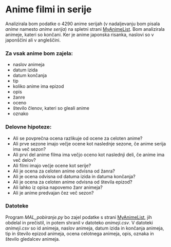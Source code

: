 # Anime filmi in serije

Analizirala bom podatke o 4290 anime serijah (v nadaljevanju bom pisala *anime* namesto *anime serija*) na spletni strani [MyAnimeList](https://myanimelist.net/). Bom analizirala animeje, kateri so končani. Ker je anime japonska risanka, naslovi so v japonščini ali v angleščini.


### Za vsak anime bom zajela:
- naslov animeja
- datum izida
- datum končanja 
- tip
- koliko anime ima epizod
- opis
- žanre
- oceno
- število členov, kateri so gleali anime
- oznako


### Delovne hipoteze:
- Ali se povprečna ocena razlikuje od ocene za celoten anime?
- Ali prve sezone imajo večje ocene kot naslednje sezone, če anime serija ima več sezon?
- Ali prvi del anime filma ima večjo oceno kot naslednji deli, če anime ima več delov?
- Ali filmi imajo većje ocene kot serije?
- Ali je ocena za celoten anime odvisna od žanra?
- Ali je ocena odvisna od datuma izida in datuma končanja?
- Ali je ocena za celoten anime odvisna od števila epizod?
- Ali lahko iz opisa napovemo žanr animeja?
- Ali je anime predvajan čez več sezon?


### Datoteke
Program *MAL_pobiranje.py* bo zajel podatke s strani [MyAnimeList](https://myanimelist.net/), jih obdelal in prečistil, in potem shranil v datoteko *animeji.csv*. V datoteki *animeji.csv* so id animeja, naslov animeja, datum izida in končanja animeja, tip in število epizod animeja, ocena celotnega animeja, opis, oznaka in število gledalcev animeja.